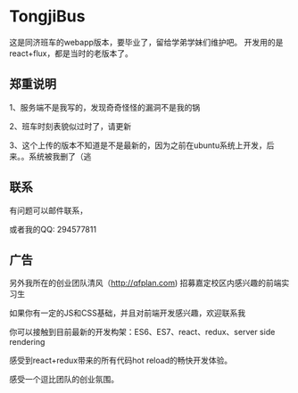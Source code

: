 # TongjiBus
这是同济班车的webapp版本，要毕业了，留给学弟学妹们维护吧。
开发用的是react+flux，都是当时的老版本了。

## 郑重说明
1、服务端不是我写的，发现奇奇怪怪的漏洞不是我的锅

2、班车时刻表貌似过时了，请更新

3、这个上传的版本不知道是不是最新的，因为之前在ubuntu系统上开发，后来。。系统被我删了（逃


## 联系
有问题可以邮件联系，

或者我的QQ: 294577811

## 广告
另外我所在的创业团队清风（http://qfplan.com) 招募嘉定校区内感兴趣的前端实习生

如果你有一定的JS和CSS基础，并且对前端开发感兴趣，欢迎联系我

你可以接触到目前最新的开发构架：ES6、ES7、react、redux、server side rendering

感受到react+redux带来的所有代码hot reload的畅快开发体验。

感受一个逗比团队的创业氛围。
